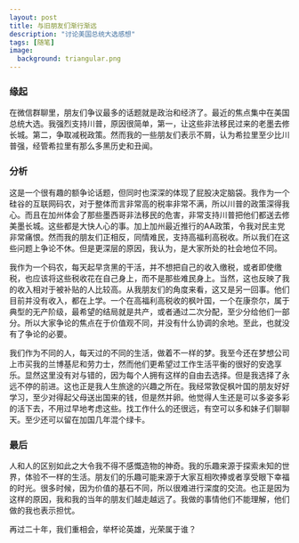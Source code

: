 ```yaml
---
layout: post
title: 与旧朋友们渐行渐远
description: "讨论美国总统大选感想"
tags: [随笔]
image:
  background: triangular.png
---
```


### 缘起

在微信群聊里，朋友们争议最多的话题就是政治和经济了。最近的焦点集中在美国总统大选。我强烈支持川普，原因很简单，第一，让这些非法移民过来的老墨去修长城。第二，争取减税政策。然而我的一些朋友们表示不屑，认为希拉里至少比川普强，经管希拉里有那么多黑历史和丑闻。


### 分析

这是一个很有趣的额争论话题，但同时也深深的体现了屁股决定脑袋。我作为一个硅谷的互联网码农，对于整体而言非常高的税率非常不满，所以川普的政策深得我心。而且在加州体会了那些墨西哥非法移民的危害，非常支持川普把他们都送去修美墨长城。这些都是大快人心的事。加上加州最近推行的AA政策，令我对民主党非常痛恨。然而我的朋友们正相反，同情难民，支持高福利高税收。所以我们在这些问题上争论不休。但是更深层的原因，我认为，是大家所处的社会地位不同。

我作为一个码农，每天起早贪黑的干活，并不想把自己的收入缴税，或者即使缴税，也应该将这些税收花在自己身上，而不是那些难民身上。当然，这也反映了我的收入相对于被补贴的人比较高。从我朋友们的角度来看，这又是另一回事。他们目前并没有收入，都在上学。一个在高福利高税收的枫叶国，一个在康奈尔，属于典型的无产阶级，最希望的结局就是共产，或者通过二次分配，至少分给他们一部分。所以大家争论的焦点在于价值观不同，并没有什么协调的余地。至此，也就没有了争论的必要。

我们作为不同的人，每天过的不同的生活，做着不一样的梦。我至今还在梦想公司上市买我的兰博基尼和劳力士，然而他们更希望过工作生活平衡的很好的安逸享乐。显然这里没有对与错的，因为每个人拥有这样的自由去选择。但是我选择了永远不停的前进。这也正是我人生旅途的兴趣之所在。我经常敦促枫叶国的朋友好好学习，至少对得起父母送出国来的钱，但是然并卵。他觉得人生还是可以多姿多彩的活下去，不用过早地考虑这些。找工作什么的还很远，有空可以多和妹子们聊聊天。至少还可以留在加国几年混个绿卡。

### 最后

人和人的区别如此之大令我不得不感慨造物的神奇。我的乐趣来源于探索未知的世界，体验不一样的生活。朋友们的乐趣可能来源于大家互相吹捧或者享受眼下幸福的时光。很多时候，因为价值的基石不同，所以很难进行深度的交流。也正是因为这样的原因，我和我的当年的朋友们越走越远了。我做的事情他们不能理解，他们做的我也表示担忧。

再过二十年，我们重相会，举杯论英雄，光荣属于谁？

